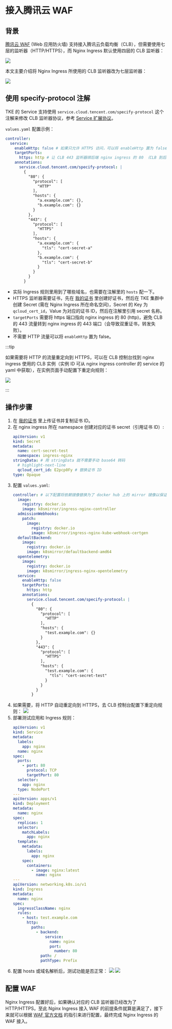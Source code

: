 # 接入腾讯云 WAF

## 背景

[腾讯云 WAF](https://cloud.tencent.com/product/waf) (Web 应用防火墙) 支持接入腾讯云负载均衡（CLB），但需要使用七层的监听器（HTTP/HTTPS），而 Nginx Ingress 默认使用四层的 CLB 监听器：

![](https://image-host-1251893006.cos.ap-chengdu.myqcloud.com/2024%2F04%2F01%2F20240401120854.png)

本文主要介绍将 Nginx Ingress 所使用的 CLB 监听器改为七层监听器：

![](https://image-host-1251893006.cos.ap-chengdu.myqcloud.com/2024%2F04%2F01%2F20240401154831.png)

## 使用 specify-protocol 注解

TKE 的 Service 支持使用 `service.cloud.tencent.com/specify-protocol` 这个注解来修改 CLB 监听器协议，参考 [Service 扩展协议](https://cloud.tencent.com/document/product/457/51259)。

`values.yaml` 配置示例：

```yaml
controller:
  service:
    enableHttp: false # 如果只允许 HTTPS 访问，可以将 enableHttp 置为 false 来禁用 80 监听器
    targetPorts:
      https: http # 让 CLB 443 监听器绑后端 nginx ingress 的 80 （CLB 到后端默认通过 HTTP 转发）
    annotations:
      service.cloud.tencent.com/specify-protocol: |
        {
          "80": {
            "protocol": [
              "HTTP"
            ],
            "hosts": {
              "a.example.com": {},
              "b.example.com": {}
            }
          },
          "443": {
            "protocol": [
              "HTTPS"
            ],
            "hosts": {
              "a.example.com": {
                "tls": "cert-secret-a"
              },
              "b.example.com": {
                "tls": "cert-secret-b"
              }
            }
          }
        }
```

* 实际 Ingress 规则里用到了哪些域名，也需要在注解里的 `hosts` 配一下。
* HTTPS 监听器需要证书，先在 [我的证书](https://console.cloud.tencent.com/ssl) 里创建好证书，然后在 TKE 集群中创建 Secret (需在 Nginx Ingress 所在命名空间)，Secret 的 Key 为 `qcloud_cert_id`，Value 为对应的证书 ID，然后在注解里引用 secret 名称。
* `targetPorts` 需要将 https 端口指向 nginx ingress 的 80 (http)，避免 CLB 的 443 流量转到 nginx ingress 的 443 端口（会导致双重证书，转发失败）。
* 不需要 HTTP 流量可以将 `enableHttp` 置为 false。

:::tip

如果需要将 HTTP 的流量重定向到 HTTPS，可以在 CLB 控制台找到 nginx ingress 使用的 CLB 实例（实例 ID 可从 nginx ingress controller 的 service 的 yaml 中获取），在实例页面手动配置下重定向规则：

![](https://image-host-1251893006.cos.ap-chengdu.myqcloud.com/2024%2F04%2F13%2F20240413111751.png)

:::

## 操作步骤

1. 在 [我的证书](https://console.cloud.tencent.com/ssl) 里上传证书并复制证书 ID。
2. 在 nginx ingress 所在 namespace 创建对应的证书 secret（引用证书 ID）:
    ```yaml showLineNumbers
    apiVersion: v1
    kind: Secret
    metadata:
      name: cert-secret-test
      namespace: ingress-nginx
    stringData: # 用 stringData 就不需要手动 base64 转码
      # highlight-next-line
      qcloud_cert_id: E2pcp0Fy # 替换证书 ID
    type: Opaque
    ```
3. 配置 `values.yaml`:
    ```yaml showLineNumbers
    controller: # 以下配置将依赖镜像替换为了 docker hub 上的 mirror 镜像以保证在国内环境能正常拉取
      image:
        registry: docker.io
        image: k8smirror/ingress-nginx-controller
      admissionWebhooks:
        patch:
          image:
            registry: docker.io
            image: k8smirror/ingress-nginx-kube-webhook-certgen
      defaultBackend:
        image:
          registry: docker.io
          image: k8smirror/defaultbackend-amd64
      opentelemetry:
        image:
          registry: docker.io
          image: k8smirror/ingress-nginx-opentelemetry
      service:
        enableHttp: false
        targetPorts:
          https: http
        annotations:
          service.cloud.tencent.com/specify-protocol: |
            {
              "80": {
                "protocol": [
                  "HTTP"
                ],
                "hosts": {
                  "test.example.com": {}
                }
              },
              "443": {
                "protocol": [
                  "HTTPS"
                ],
                "hosts": {
                  "test.example.com": {
                    "tls": "cert-secret-test"
                  }
                }
              }
            }
    ```
4. 如果需要，将 HTTP 自动重定向到 HTTPS，去 CLB 控制台配置下重定向规则：
    ![](https://image-host-1251893006.cos.ap-chengdu.myqcloud.com/2024%2F04%2F13%2F20240413112551.png)
5. 部署测试应用和 Ingress 规则：
    ```yaml
    apiVersion: v1
    kind: Service
    metadata:
      labels:
        app: nginx
      name: nginx
    spec:
      ports:
        - port: 80
          protocol: TCP
          targetPort: 80
      selector:
        app: nginx
      type: NodePort
    ---
    apiVersion: apps/v1
    kind: Deployment
    metadata:
      name: nginx
    spec:
      replicas: 1
      selector:
        matchLabels:
          app: nginx
      template:
        metadata:
          labels:
            app: nginx
        spec:
          containers:
            - image: nginx:latest
              name: nginx
    ---
    apiVersion: networking.k8s.io/v1
    kind: Ingress
    metadata:
      name: nginx
    spec:
      ingressClassName: nginx
      rules:
        - host: test.example.com
          http:
            paths:
              - backend:
                  service:
                    name: nginx
                    port:
                      number: 80
                path: /
                pathType: Prefix
    ```
6. 配置 hosts 或域名解析后，测试功能是否正常：
    ![](https://image-host-1251893006.cos.ap-chengdu.myqcloud.com/2024%2F04%2F13%2F20240413115358.png)
    ![](https://image-host-1251893006.cos.ap-chengdu.myqcloud.com/2024%2F04%2F13%2F20240413115447.png)

## 配置 WAF

Nginx Ingress 配置好后，如果确认对应的 CLB 监听器已经改为了 HTTP/HTTPS，至此 Nginx Ingress 接入 WAF 的前提条件就算是满足了，接下来就可以根据 [WAF 官方文档](https://cloud.tencent.com/document/product/627/40765) 的指引来进行配置，最终完成 Nginx Ingress 的 WAF 接入。

